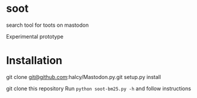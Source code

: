 # soot
search tool for toots on mastodon

Experimental prototype


# Installation

git clone git@github.com:halcy/Mastodon.py.git
setup.py install

git clone this repository
Run `python soot-bm25.py -h` and follow instructions
